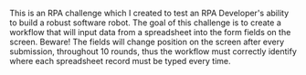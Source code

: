 This is an RPA challenge which I created to test an RPA Developer's ability to build a robust software robot. The goal of this challenge is to create a workflow that will input data from a spreadsheet into the form fields on the screen.
Beware! The fields will change position on the screen after every submission, throughout 10 rounds, thus the workflow must correctly identify where each spreadsheet record must be typed every time.
